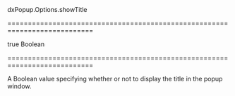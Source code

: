 <!--id-->dxPopup.Options.showTitle<!--/id-->
===========================================================================
<!--default-->true<!--/default-->
<!--type-->Boolean<!--/type-->
===========================================================================

<!--shortDescription-->
A Boolean value specifying whether or not to display the title in the popup window.
<!--/shortDescription-->

<!--fullDescription-->

<!--/fullDescription-->